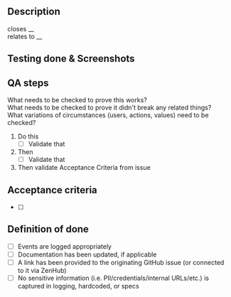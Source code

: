 ## Description

closes __   
relates to __

## Testing done & Screenshots



## QA steps

What needs to be checked to prove this works?  
What needs to be checked to prove it didn't break any related things?  
What variations of circumstances (users, actions, values) need to be checked?  

1. Do this
   - [ ] Validate that
2. Then
   - [ ] Validate that
3. Then validate Acceptance Criteria from issue


## Acceptance criteria
- [ ]

## Definition of done
- [ ] Events are logged appropriately
- [ ] Documentation has been updated, if applicable
- [ ] A link has been provided to the originating GitHub issue (or connected to it via ZenHub)
- [ ] No sensitive information (i.e. PII/credentials/internal URLs/etc.) is captured in logging, hardcoded, or specs
